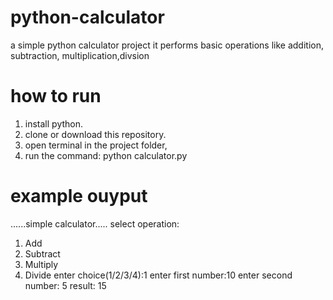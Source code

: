 # python-calculator
a simple python calculator project
it performs basic operations like addition, subtraction, multiplication,divsion

# how to run
1. install python.
2. clone or download this repository.
3. open terminal in the project folder,
4. run the command:
  python calculator.py

# example ouyput
......simple calculator.....
select operation:
1. Add
2. Subtract
3. Multiply
4. Divide
enter choice(1/2/3/4):1
enter first number:10
enter second number: 5
result: 15 
